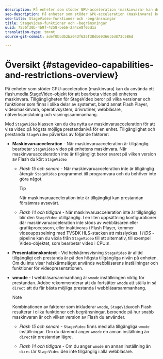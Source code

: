 ```yaml
---
description: På enheter som stöder GPU-acceleration (maskinvara) kan du använda ett flash.media.StageVideo-objekt för att bearbeta video på enhetens maskinvara. Tillgängligheten för StageVideo beror på vilka versioner och funktioner som finns i olika delar av systemet, bland annat Flash Player, videomaskinvara, operativsystem, drivrutiner, webbläsare, nätverksanslutning och visningssammanhang.
seo-description: På enheter som stöder GPU-acceleration (maskinvara) kan du använda ett flash.media.StageVideo-objekt för att bearbeta video på enhetens maskinvara. Tillgängligheten för StageVideo beror på vilka versioner och funktioner som finns i olika delar av systemet, bland annat Flash Player, videomaskinvara, operativsystem, drivrutiner, webbläsare, nätverksanslutning och visningssammanhang.
seo-title: StageVideo-funktioner och -begränsningar
title: StageVideo-funktioner och -begränsningar
uuid: 7556f30b-4b9f-4258-beb6-2a4ce8f05d1a
translation-type: tm+mt
source-git-commit: adef0bbd52ba043f625f38db69366c6d873c586d

---
```



# Översikt {#stagevideo-capabilities-and-restrictions-overview}

På enheter som stöder GPU-acceleration (maskinvara) kan du använda ett flash.media.StageVideo-objekt för att bearbeta video på enhetens maskinvara. Tillgängligheten för StageVideo beror på vilka versioner och funktioner som finns i olika delar av systemet, bland annat Flash Player, videomaskinvara, operativsystem, drivrutiner, webbläsare, nätverksanslutning och visningssammanhang.

Med `StageVideo` klassen kan du dra nytta av maskinvaruacceleration för att visa video på högsta möjliga prestandanivå för en enhet. Tillgänglighet och prestanda `StageVideo` påverkas av följande faktorer:

* **Maskinvaruacceleration** - När maskinvaruacceleration är tillgänglig bearbetar `StageVideo` video på enhetens maskinvara. När maskinvaruacceleration inte är tillgängligt beror svaret på vilken version av Flash du kör: `StageVideo`

   * *Flash 15 och senare* - När maskinvaruacceleration inte är tillgänglig återgår `StageVideo` programmet till programvara och du behöver inte göra något.

      >[!TIP]
      >
      >När maskinvaruacceleration inte är tillgängligt kan prestandan försämras avsevärt.

   * *Flash 14 och tidigare* - När maskinvaruacceleration inte är tillgänglig blir den `StageVideo` otillgänglig. I en liten uppsättning konfigurationer där maskinvaruacceleration inte stöds av webbläsaren eller grafikprocessorn, eller inaktiveras i Flash Player, kommer videouppspelning med TVSDK HLS-stacken att misslyckas. I *HDS* -pipeline kan du växla från `StageVideo` till ett alternativ, till exempel Video-objektet, som bearbetar video i CPU:n.

* **Presentationskontext** - Vid helskärmsvisning `StageVideo` är alltid tillgängligt och prestanda är på den högsta tillgängliga nivån på enheten. Om du inte visar helskärmsläget används webbläsarens inställningar och funktioner för videopresentationen.

* **wmode** - I webbläsarsammanhang är `wmode` inställningen viktig för prestandan. Adobe rekommenderar att du fortsätter `wmode` att ställa in så `direct` att du får bästa möjliga prestanda i webbläsarsammanhang.

   >[!NOTE]
   >
   >Kombinationen av faktorer som inkluderar `wmode`, `StageVideo`och Flash resulterar i olika funktioner och begränsningar, beroende på hur snabb maskinvaran är och vilken version av Flash du använder.

   * *Flash 15 och senare* - `StageVideo` finns med alla tillgängliga `wmode` inställningar. Om du däremot anger `wmode` en annan inställning än `direct`är prestandan lägre.

   * *Flash 14 och tidigare* - Om du anger `wmode` en annan inställning än `direct`är `StageVideo` den inte tillgänglig i alla webbläsare.

